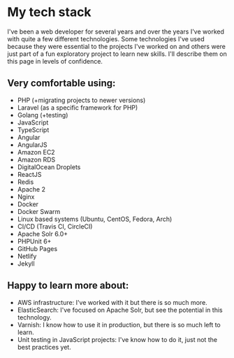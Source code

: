 # My tech stack
I've been a web developer for several years and over the years I've worked with quite a few different technologies. Some technologies I've used because they were essential to the projects I've worked on and others were just part of a fun exploratory project to learn new skills. I'll describe them on this page in levels of confidence.

## Very comfortable using:
- PHP (+migrating projects to newer versions)
- Laravel (as a specific framework for PHP)
- Golang (+testing)
- JavaScript
- TypeScript
- Angular
- AngularJS
- Amazon EC2
- Amazon RDS
- DigitalOcean Droplets
- ReactJS
- Redis
- Apache 2
- Nginx
- Docker
- Docker Swarm
- Linux based systems (Ubuntu, CentOS, Fedora, Arch)
- CI/CD (Travis CI, CircleCI)
- Apache Solr 6.0+
- PHPUnit 6+
- GitHub Pages
- Netlify
- Jekyll

## Happy to learn more about:
- AWS infrastructure: I've worked with it but there is so much more.
- ElasticSearch: I've focused on Apache Solr, but see the potential in this technology.
- Varnish: I know how to use it in production, but there is so much left to learn.
- Unit testing in JavaScript projects: I've know how to do it, just not the best practices yet.